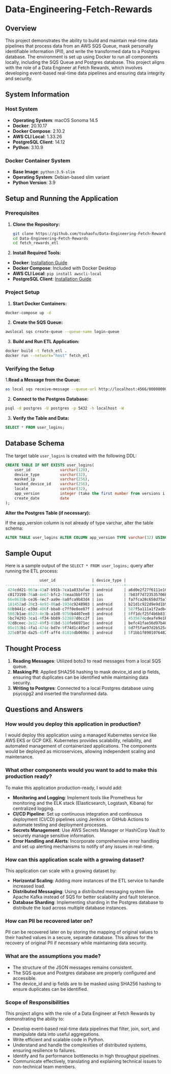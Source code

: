 # Data-Engineering-Fetch-Rewards

## Overview

This project demonstrates the ability to build and maintain real-time data pipelines that process data from an AWS SQS Queue, mask personally identifiable information (PII), and write the transformed data to a Postgres database. The environment is set up using Docker to run all components locally, including the SQS Queue and Postgres database. This project aligns with the role of a Data Engineer at Fetch Rewards, which involves developing event-based real-time data pipelines and ensuring data integrity and security.

## System Information

### Host System

- **Operating System**: macOS Sonoma 14.5
- **Docker**: 20.10.17
- **Docker Compose**: 2.10.2
- **AWS CLI Local**: 1.33.26
- **PostgreSQL Client**: 14.12
- **Python**: 3.10.9

### Docker Container System

- **Base Image**: `python:3.9-slim`
- **Operating System**: Debian-based slim variant
- **Python Version**: 3.9

## Setup and Running the Application

### Prerequisites

1. **Clone the Repository:**
   ```sh
   git clone https://github.com/tsuhaofu/Data-Engineering-Fetch-Rewards.git
   cd Data-Engineering-Fetch-Rewards
   cd fetch_rewards_etl
   ```

2. **Install Required Tools:**

- **Docker**: [Installation Guide](https://docs.docker.com/get-docker/)
- **Docker Compose**: Included with Docker Desktop
- **AWS CLI Local**: `pip install awscli-local`
- **PostgreSQL Client**: [Installation Guide](https://www.postgresql.org/download/)

### Project Setup

1. **Start Docker Containers:**

```sh
docker-compose up -d
```
2. **Create the SQS Queue:**

```sh
awslocal sqs create-queue --queue-name login-queue
```

3. **Build and Run ETL Application:**

```sh
docker build -t fetch_etl .
docker run --network="host" fetch_etl
```


### Verifying the Setup

1.**Read a Message from the Queue:**

```sh
as local sqs receive-message --queue-url http://localhost:4566/000000000000/login-queue
```

2. **Connect to the Postgres Database:**

```sh
psql -d postgres -U postgres -p 5432 -h localhost -W
```
3. **Verify the Table and Data:**

```sql
SELECT * FROM user_logins;
```

## Database Schema
The target table `user_logins` is created with the following DDL:

```sql
CREATE TABLE IF NOT EXISTS user_logins(
    user_id             varchar(128),
    device_type         varchar(32),
    masked_ip           varchar(256),
    masked_device_id    varchar(256),
    locale              varchar(32),
    app_version         integer (take the first number from versions i.e. 2.3.0 and 3.7),
    create_date         date
);
```

**Alter the Postgres Table (if necessary):**

If the app_version column is not already of type varchar, alter the table schema:

```sql
ALTER TABLE user_logins ALTER COLUMN app_version TYPE varchar(32) USING app_version::varchar;
```

## Sample Ouput
Here is a sample output of the `SELECT * FROM user_logins;` query after running the ETL process:

```sql
               user_id                | device_type |                            masked_ip                             |                         masked_device_id                         | locale | app_version | create_date 
--------------------------------------+-------------+------------------------------------------------------------------+------------------------------------------------------------------+--------+-------------+-------------
 424cdd21-063a-43a7-b91b-7ca1a833afae | android     | a6d0e2f27f6111e10b06790db42f34123e724aa0fd24b280f4a0ef5ee986784c | 4f00c1a807b673887c7af517d0df68e6b41aecf8cbec26c71fe4c580664669ed | RU     | 2       | 2024-07-14
 c0173198-76a8-4e67-bfc2-74eaa3bbff57 | ios         | 7b03f7d723535706b4777384fc906d18a4376bb84cebb50dc22c6eb9bddf00cb | a857e702f98990716938a0d74c3dc2dc565e4448833e2cf91c6ab26fc0e9971f | PH     | 0       | 2024-07-14
 66e0635b-ce36-4ec7-aa9e-8a8fca9b83d4 | ios         | fa7fca28c658d75a751b60e262602e1b11f4149274af6ec0d8c82a8619a51437 | e84fb3e15175d0a2492de6c02a99595c1343db7321ad6bb5f62052edd00a84f8 |        | 2       | 2024-07-14
 181452ad-20c3-4e93-86ad-1934c9248903 | android     | b21d1c922d9e9d1b913ade3265baa7fc43c757976dcd7cac3ed2043176655396 | 94b571f680b8f41547047f24e385334265773d33ab643bfc6f1684e21b8b34d9 | ID     | 0        | 2024-07-14
 60b9441c-e39d-406f-bba0-c7ff0e0ee07f | android     | 587f5a111a1f2adb462f778574a91b93de3b29889deca6e25dd363588a5e0ccb | 3102ec6d1310b3db007305eaa5802b3831d4b4ae5f165e21ee1e3298f55e5616 | FR     | 0       | 2024-07-14
 5082b1ae-6523-4e3b-a1d8-9750b4407ee8 | android     | 8ff1dcf25f4b6b831000c6af50fe0ca5c03b8db525d3c8b955531d20e5904457 | 8d99f03f520c4faaf8cc1b0c2fcb88f9ece87e7984ca36bdb7feb98d53ba023d |        | 3         | 2024-07-14
 5bc74293-3ca1-4f34-bb89-523887d0cc2f | ios         | 4535674cdeafe9e1bbc4792de6891ddf6a6c21c7accd8087036402aefc7dc31e | facaa527add19a6ad0a9d3bc806b80e6e8b9cb2fcdedf4122ddc352035022832 | PT     | 2       | 2024-07-14
 92d8ceec-2e12-49f3-81bd-518fe66971ec | android     | befc41fae56d97b40286a8ca77c179ae8e513388c74a73608c234463a1cb7d5c | 19ca7209461ccf164747bc93d56efb2f16fc3f14b1e3cf404dc157746adb7063 | BR     | 0       | 2024-07-14
 05e153b1-4fa1-474c-bd7e-9f74d1c495e7 | android     | 0d7f5fae97d2b525c78ce18b97fc4eb814e54c3874917aaaefc5ee15802c457e | bd1bcce6493944b297b2e9d87163d7aa01856c8f23f1a660152e5c8ed54d85eb |        | 0       | 2024-07-14
 325c0f3d-da25-45ff-aff4-81816db069bc | android     | 5f1bb1f8901076482ca745b88ef02071bcf0abc887eabdb1d1a6c8b47dcdd841 | 16efd8b6baabc95d04083e6d573aa6aa95a0dba3f4ee594d1ed3f60ddd909b19 | RU     | 0        | 2024-07-14
```

## Thought Process

1. **Reading Messages**: Utilized boto3 to read messages from a local SQS queue.
2. **Masking PII**: Applied SHA256 hashing to mask device_id and ip fields, ensuring that duplicates can be identified while maintaining data security.
3. **Writing to Postgres**: Connected to a local Postgres database using psycopg2 and inserted the transformed data.

## Questions and Answers

### How would you deploy this application in production?
I would deploy this application using a managed Kubernetes service like AWS EKS or GCP GKE. Kubernetes provides scalability, reliability, and automated management of containerized applications. The components would be deployed as microservices, allowing independent scaling and maintenance.

### What other components would you want to add to make this production ready?
To make this application production-ready, I would add:

- **Monitoring and Logging**: Implement tools like Prometheus for monitoring and the ELK stack (Elasticsearch, Logstash, Kibana) for centralized logging.
- **CI/CD Pipeline**: Set up continuous integration and continuous deployment (CI/CD) pipelines using Jenkins or GitHub Actions to automate testing and deployment processes.
- **Secrets Management**: Use AWS Secrets Manager or HashiCorp Vault to securely manage sensitive information.
- **Error Handling and Alerts**: Incorporate comprehensive error handling and set up alerting mechanisms to notify of any issues in real-time.
  
### How can this application scale with a growing dataset?
This application can scale with a growing dataset by:

- **Horizontal Scaling**: Adding more instances of the ETL service to handle increased load.
- **Distributed Messaging**: Using a distributed messaging system like Apache Kafka instead of SQS for better scalability and fault tolerance.
- **Database Sharding**: Implementing sharding in the Postgres database to distribute the load across multiple database instances.

### How can PII be recovered later on?
PII can be recovered later on by storing the mapping of original values to their hashed values in a secure, separate database. This allows for the recovery of original PII if necessary while maintaining data security.

### What are the assumptions you made?
- The structure of the JSON messages remains consistent.
- The SQS queue and Postgres database are properly configured and accessible.
- The device_id and ip fields are to be masked using SHA256 hashing to ensure duplicates can be identified.
  
### Scope of Responsibilities
This project aligns with the role of a Data Engineer at Fetch Rewards by demonstrating the ability to:

- Develop event-based real-time data pipelines that filter, join, sort, and manipulate data into useful aggregations.
- Write efficient and scalable code in Python.
- Understand and handle the complexities of distributed systems, ensuring resilience to failures.
- Identify and fix performance bottlenecks in high throughput pipelines.
- Communicate effectively, translating and explaining technical issues to non-technical team members.

